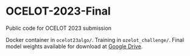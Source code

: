 # OCELOT-2023-Final
Public code for OCELOT 2023 submission

Docker container in `ocelot23algo/`. Training in `ozelot_challenge/`. Final model weights available for download at [Google Drive](https://github.com/GestaltAI/OCELOT-2023-Final.git).
